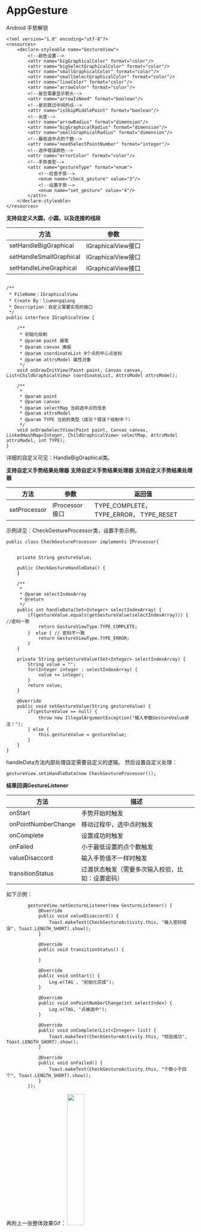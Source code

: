 # AppGesture 
Android 手势解锁

```
<?xml version="1.0" encoding="utf-8"?>
<resources>
    <declare-styleable name="GestureView">
        <!--颜色设置-->
        <attr name="bigGraphicalColor" format="color"/>
        <attr name="bigSelectGraphicalColor" format="color"/>
        <attr name="smallGraphicalColor" format="color"/>
        <attr name="smallSelectGraphicalColor" format="color"/>
        <attr name="lineColor" format="color"/>
        <attr name="arrowColor" format="color"/>
        <!--是否需要显示箭头-->
        <attr name="arrowIsNeed" format="boolean"/>
        <!--是否跳过中间的点-->
        <attr name="isSkipMiddlePoint" format="boolean"/>
        <!--长度-->
        <attr name="arrowRadius" format="dimension"/>
        <attr name="bigGraphicalRadius" format="dimension"/>
        <attr name="smallGraphicalRadius" format="dimension"/>
        <!--最低选中点的个数-->
        <attr name="needSelectPointNumber" format="integer"/>
        <!--选中错误颜色-->
        <attr name="errorColor" format="color"/>
        <!--手势类型-->
        <attr name="gestureType" format="enum">
        	<!--检查手势-->
            <enum name="check_gesture" value="3"/>
            <!--设置手势-->
            <enum name="set_gesture" value="4"/>
        </attr>
    </declare-styleable>
</resources>
```

**支持自定义大圆，小圆，以及连接的线段**

|方法|参数  |
|--|--|
| setHandleBigGraphical | IGraphicalView接口 |
| setHandleSmallGraphical | IGraphicalView接口 |
| setHandleLineGraphical | IGraphicalView接口 |

```

/**
 * FileName：IGraphicalView
 * Create By：liumengqiang
 * Description：自定义需要实现的接口
 */
public interface IGraphicalView {

    /**
     * 初始化绘制
     * @param paint 画笔
     * @param canvas 画板
     * @param coordinateList 9个点的中心点坐标
     * @param attrsModel 属性对象
     */
    void onDrawInitView(Paint paint, Canvas canvas, List<ChildGraphicalView> coordinateList, AttrsModel attrsModel);

    /**
     * 
     * @param paint
     * @param canvas
     * @param selectMap 当前选中点的信息
     * @param attrsModel
     * @param TYPE 当前的类型（成功？错误？绘制中？）
     */
    void onDrawSelectView(Paint paint, Canvas canvas, LinkedHashMap<Integer, ChildGraphicalView> selectMap, AttrsModel attrsModel, int TYPE);
}
```

详细的自定义可见：HandleBigGraphical类。

**支持自定义手势结果处理器**
**支持自定义手势结果处理器**
**支持自定义手势结果处理器**



|方法|参数  |返回值  |
|--|--|--|
| setProcessor | IProcessor接口 |TYPE_COMPLETE，TYPE_ERROR， TYPE_RESET|

示例详见：CheckGestureProcessor类，设置手势示例。

```
public class CheckGestureProcessor implements IProcessor{


    private String gestureValue;

    public CheckGestureHandleData() {
    }

    /**
     *
     * @param selectIndexArray
     * @return
     */
    public int handleData(Set<Integer> selectIndexArray) {
        if(gestureValue.equals(getGestureValue(selectIndexArray))) { //密码一致
            return GestureViewType.TYPE_COMPLETE;
        }  else { // 密码不一致
            return GestureViewType.TYPE_ERROR;
        }
    }

    private String getGestureValue(Set<Integer> selectIndexArray) {
        String value = "";
        for(Integer integer : selectIndexArray) {
            value += integer;
        }
        return value;
    }

    @Override
    public void setGestureValue(String gestureValue) {
        if(gestureValue == null) {
            throw new IllegalArgumentException("输入参数GestureValue非法！");
        } else {
            this.gestureValue = gestureValue;
        }
    }
}
```
handleData方法内部处理自定需要自定义的逻辑。
然后设置自定义处理：

```
gestureView.setiHandleData(new CheckGestureProcessor());
```


**结果回调GestureListener**

|方法|描述  |
|--|--|
| onStart | 手势开始时触发 |
| onPointNumberChange | 移动过程中，选中点时触发|
| onComplete | 设置成功时触发 |
| onFailed | 小于最低设置的点个数触发 |
| valueDisaccord | 输入手势值不一样时触发|
| transitionStatus |过渡状态触发（需要多次输入校验，比如：设置密码） |

如下示例：

```
        gestureView.setGestureListener(new GestureListener() {
            @Override
            public void valueDisaccord() {
                Toast.makeText(CheckGestureActivity.this, "输入密码错误", Toast.LENGTH_SHORT).show();
            }

            @Override
            public void transitionStatus() {

            }

            @Override
            public void onStart() {
                Log.e(TAG , "初始化完成");
            }

            @Override
            public void onPointNumberChange(int selectIndex) {
                Log.e(TAG, "点被选中");
            }

            @Override
            public void onComplete(List<Integer> list) {
                Toast.makeText(CheckGestureActivity.this, "校验成功", Toast.LENGTH_SHORT).show();
            }

            @Override
            public void onFailed() {
                Toast.makeText(CheckGestureActivity.this, "个数小于四个", Toast.LENGTH_SHORT).show();
            }
        });
```

再附上一张整体效果Gif：
<img src="https://img-blog.csdnimg.cn/20191104182520558.gif" width='30%'></img>
 
